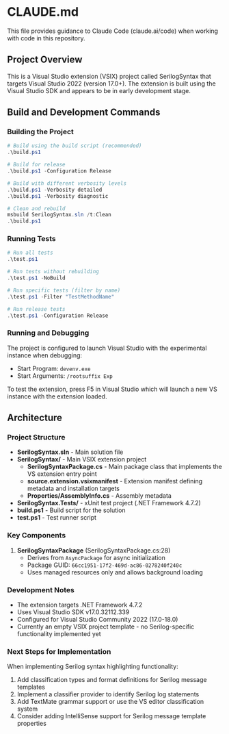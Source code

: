 # CLAUDE.md

This file provides guidance to Claude Code (claude.ai/code) when working with code in this repository.

## Project Overview

This is a Visual Studio extension (VSIX) project called SerilogSyntax that targets Visual Studio 2022 (version 17.0+). The extension is built using the Visual Studio SDK and appears to be in early development stage.

## Build and Development Commands

### Building the Project
```powershell
# Build using the build script (recommended)
.\build.ps1

# Build for release
.\build.ps1 -Configuration Release

# Build with different verbosity levels
.\build.ps1 -Verbosity detailed
.\build.ps1 -Verbosity diagnostic

# Clean and rebuild
msbuild SerilogSyntax.sln /t:Clean
.\build.ps1
```

### Running Tests
```powershell
# Run all tests
.\test.ps1

# Run tests without rebuilding
.\test.ps1 -NoBuild

# Run specific tests (filter by name)
.\test.ps1 -Filter "TestMethodName"

# Run release tests
.\test.ps1 -Configuration Release
```

### Running and Debugging
The project is configured to launch Visual Studio with the experimental instance when debugging:
- Start Program: `devenv.exe`
- Start Arguments: `/rootsuffix Exp`

To test the extension, press F5 in Visual Studio which will launch a new VS instance with the extension loaded.

## Architecture

### Project Structure
- **SerilogSyntax.sln** - Main solution file
- **SerilogSyntax/** - Main VSIX extension project
  - **SerilogSyntaxPackage.cs** - Main package class that implements the VS extension entry point
  - **source.extension.vsixmanifest** - Extension manifest defining metadata and installation targets
  - **Properties/AssemblyInfo.cs** - Assembly metadata
- **SerilogSyntax.Tests/** - xUnit test project (.NET Framework 4.7.2)
- **build.ps1** - Build script for the solution
- **test.ps1** - Test runner script

### Key Components

1. **SerilogSyntaxPackage** (SerilogSyntaxPackage.cs:28)
   - Derives from `AsyncPackage` for async initialization
   - Package GUID: `66cc1951-17f2-469d-ac86-0278240f240c`
   - Uses managed resources only and allows background loading

### Development Notes

- The extension targets .NET Framework 4.7.2
- Uses Visual Studio SDK v17.0.32112.339
- Configured for Visual Studio Community 2022 (17.0-18.0)
- Currently an empty VSIX project template - no Serilog-specific functionality implemented yet

### Next Steps for Implementation

When implementing Serilog syntax highlighting functionality:
1. Add classification types and format definitions for Serilog message templates
2. Implement a classifier provider to identify Serilog log statements
3. Add TextMate grammar support or use the VS editor classification system
4. Consider adding IntelliSense support for Serilog message template properties